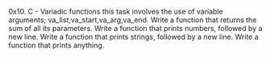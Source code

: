 0x10. C - Variadic functions
this task involves the use of variable arguments; va_list,va_start,va_arg,va_end.
Write a function that returns the sum of all its parameters.
Write a function that prints numbers, followed by a new line.
Write a function that prints strings, followed by a new line.
Write a function that prints anything.
